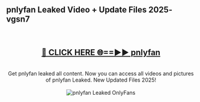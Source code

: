 <h2>pnlyfan Leaked Video + Update Files 2025- vgsn7</h2>
<br>
<div align="center">
<h2><a href="https://libra.edu.pl?pnlyfan" rel="nofollow">🔴 CLICK HERE 🌐==►► pnlyfan</a></h2>
<br>
Get pnlyfan leaked all content. Now you can access all videos and pictures of pnlyfan Leaked. New Updated Files 2025!
<br>
<br>
<a href="https://libra.edu.pl?pnlyfan" rel="nofollow" data-target="animated-image.originalLink"><img src="https://i.ibb.co.com/WyWwxjT/player-gif2.gif" alt="pnlyfan Leaked OnlyFans" style="max-width: 100%; display: inline-block;" data-target="animated-image.originalImage"></a>
</div>
<br>